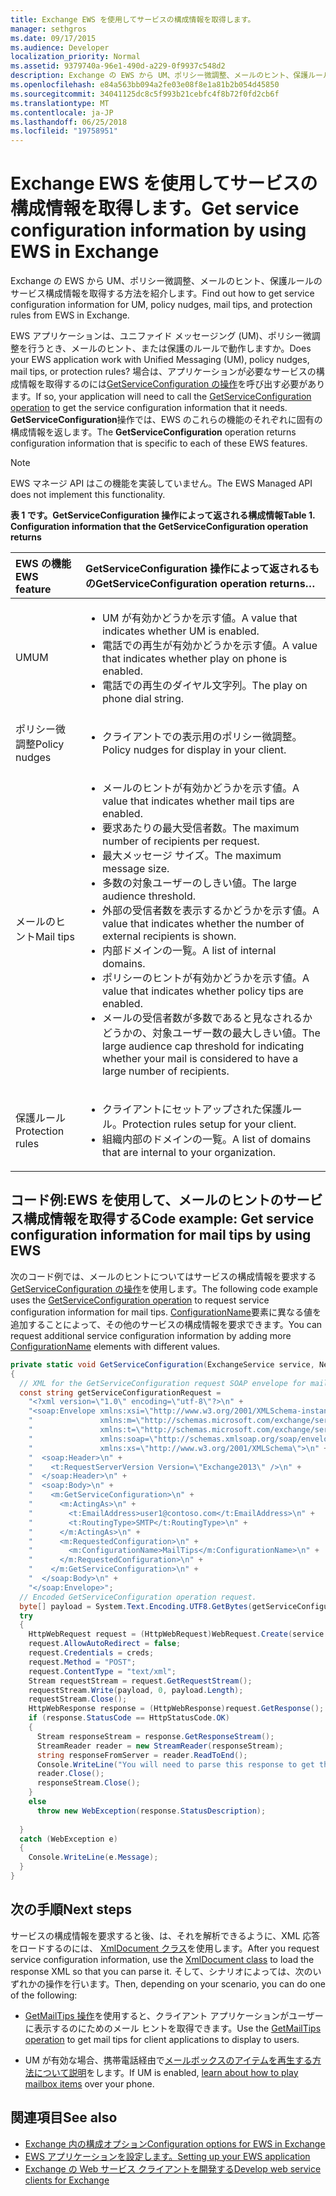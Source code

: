 ```yaml
---
title: Exchange EWS を使用してサービスの構成情報を取得します。
manager: sethgros
ms.date: 09/17/2015
ms.audience: Developer
localization_priority: Normal
ms.assetid: 9379740a-96e1-490d-a229-0f9937c548d2
description: Exchange の EWS から UM、ポリシー微調整、メールのヒント、保護ルールのサービス構成情報を取得する方法を紹介します。
ms.openlocfilehash: e84a563bb094a2fe03e08f8e1a81b2b054d45850
ms.sourcegitcommit: 34041125dc8c5f993b21cebfc4f8b72f0fd2cb6f
ms.translationtype: MT
ms.contentlocale: ja-JP
ms.lasthandoff: 06/25/2018
ms.locfileid: "19758951"
---
```

# <a name="get-service-configuration-information-by-using-ews-in-exchange"></a><span data-ttu-id="78c90-103">Exchange EWS を使用してサービスの構成情報を取得します。</span><span class="sxs-lookup"><span data-stu-id="78c90-103">Get service configuration information by using EWS in Exchange</span></span>

<span data-ttu-id="78c90-104">Exchange の EWS から UM、ポリシー微調整、メールのヒント、保護ルールのサービス構成情報を取得する方法を紹介します。</span><span class="sxs-lookup"><span data-stu-id="78c90-104">Find out how to get service configuration information for UM, policy nudges, mail tips, and protection rules from EWS in Exchange.</span></span>
  
<span data-ttu-id="78c90-105">EWS アプリケーションは、ユニファイド メッセージング (UM)、ポリシー微調整を行うとき、メールのヒント、または保護のルールで動作しますか。</span><span class="sxs-lookup"><span data-stu-id="78c90-105">Does your EWS application work with Unified Messaging (UM), policy nudges, mail tips, or protection rules?</span></span> <span data-ttu-id="78c90-106">場合は、アプリケーションが必要なサービスの構成情報を取得するのには[GetServiceConfiguration の操作](http://msdn.microsoft.com/library/070cbfe5-325a-4955-8e4a-8230ea0459a7%28Office.15%29.aspx)を呼び出す必要があります。</span><span class="sxs-lookup"><span data-stu-id="78c90-106">If so, your application will need to call the [GetServiceConfiguration operation](http://msdn.microsoft.com/library/070cbfe5-325a-4955-8e4a-8230ea0459a7%28Office.15%29.aspx) to get the service configuration information that it needs.</span></span> <span data-ttu-id="78c90-107">**GetServiceConfiguration**操作では、EWS のこれらの機能のそれぞれに固有の構成情報を返します。</span><span class="sxs-lookup"><span data-stu-id="78c90-107">The **GetServiceConfiguration** operation returns configuration information that is specific to each of these EWS features.</span></span> 
  
> [!NOTE]
> <span data-ttu-id="78c90-108">EWS マネージ API はこの機能を実装していません。</span><span class="sxs-lookup"><span data-stu-id="78c90-108">The EWS Managed API does not implement this functionality.</span></span> 
  
<span data-ttu-id="78c90-109">**表 1 です。GetServiceConfiguration 操作によって返される構成情報**</span><span class="sxs-lookup"><span data-stu-id="78c90-109">**Table 1. Configuration information that the GetServiceConfiguration operation returns**</span></span>

|<span data-ttu-id="78c90-110">EWS の機能</span><span class="sxs-lookup"><span data-stu-id="78c90-110">EWS feature</span></span>|<span data-ttu-id="78c90-111">GetServiceConfiguration 操作によって返されるもの</span><span class="sxs-lookup"><span data-stu-id="78c90-111">GetServiceConfiguration operation returns…</span></span>|
|:-----|:-----|
|<span data-ttu-id="78c90-112">UM</span><span class="sxs-lookup"><span data-stu-id="78c90-112">UM</span></span>  <br/> | <ul><li><span data-ttu-id="78c90-113">UM が有効かどうかを示す値。</span><span class="sxs-lookup"><span data-stu-id="78c90-113">A value that indicates whether UM is enabled.</span></span></li><li><span data-ttu-id="78c90-114">電話での再生が有効かどうかを示す値。</span><span class="sxs-lookup"><span data-stu-id="78c90-114">A value that indicates whether play on phone is enabled.</span></span></li><li><span data-ttu-id="78c90-115">電話での再生のダイヤル文字列。</span><span class="sxs-lookup"><span data-stu-id="78c90-115">The play on phone dial string.</span></span></li></ul> |
|<span data-ttu-id="78c90-116">ポリシー微調整</span><span class="sxs-lookup"><span data-stu-id="78c90-116">Policy nudges</span></span>  <br/> | <ul><li><span data-ttu-id="78c90-117">クライアントでの表示用のポリシー微調整。</span><span class="sxs-lookup"><span data-stu-id="78c90-117">Policy nudges for display in your client.</span></span></li></ul> |
|<span data-ttu-id="78c90-118">メールのヒント</span><span class="sxs-lookup"><span data-stu-id="78c90-118">Mail tips</span></span>  <br/> | <ul><li><span data-ttu-id="78c90-119">メールのヒントが有効かどうかを示す値。</span><span class="sxs-lookup"><span data-stu-id="78c90-119">A value that indicates whether mail tips are enabled.</span></span></li><li><span data-ttu-id="78c90-120">要求あたりの最大受信者数。</span><span class="sxs-lookup"><span data-stu-id="78c90-120">The maximum number of recipients per request.</span></span></li><li><span data-ttu-id="78c90-121">最大メッセージ サイズ。</span><span class="sxs-lookup"><span data-stu-id="78c90-121">The maximum message size.</span></span></li><li><span data-ttu-id="78c90-122">多数の対象ユーザーのしきい値。</span><span class="sxs-lookup"><span data-stu-id="78c90-122">The large audience threshold.</span></span></li><li><span data-ttu-id="78c90-123">外部の受信者数を表示するかどうかを示す値。</span><span class="sxs-lookup"><span data-stu-id="78c90-123">A value that indicates whether the number of external recipients is shown.</span></span></li><li><span data-ttu-id="78c90-124">内部ドメインの一覧。</span><span class="sxs-lookup"><span data-stu-id="78c90-124">A list of internal domains.</span></span></li><li><span data-ttu-id="78c90-125">ポリシーのヒントが有効かどうかを示す値。</span><span class="sxs-lookup"><span data-stu-id="78c90-125">A value that indicates whether policy tips are enabled.</span></span></li><li><span data-ttu-id="78c90-126">メールの受信者数が多数であると見なされるかどうかの、対象ユーザー数の最大しきい値。</span><span class="sxs-lookup"><span data-stu-id="78c90-126">The large audience cap threshold for indicating whether your mail is considered to have a large number of recipients.</span></span>  </li></ul>|
|<span data-ttu-id="78c90-127">保護ルール</span><span class="sxs-lookup"><span data-stu-id="78c90-127">Protection rules</span></span>  <br/> | <ul><li><span data-ttu-id="78c90-128">クライアントにセットアップされた保護ルール。</span><span class="sxs-lookup"><span data-stu-id="78c90-128">Protection rules setup for your client.</span></span></li><li><span data-ttu-id="78c90-129">組織内部のドメインの一覧。</span><span class="sxs-lookup"><span data-stu-id="78c90-129">A list of domains that are internal to your organization.</span></span>  </li></ul> |
   
## <a name="code-example-get-service-configuration-information-for-mail-tips-by-using-ews"></a><span data-ttu-id="78c90-130">コード例:EWS を使用して、メールのヒントのサービス構成情報を取得する</span><span class="sxs-lookup"><span data-stu-id="78c90-130">Code example: Get service configuration information for mail tips by using EWS</span></span>

<span data-ttu-id="78c90-131">次のコード例では、メールのヒントについてはサービスの構成情報を要求する[GetServiceConfiguration の操作](http://msdn.microsoft.com/library/070cbfe5-325a-4955-8e4a-8230ea0459a7%28Office.15%29.aspx)を使用します。</span><span class="sxs-lookup"><span data-stu-id="78c90-131">The following code example uses the [GetServiceConfiguration operation](http://msdn.microsoft.com/library/070cbfe5-325a-4955-8e4a-8230ea0459a7%28Office.15%29.aspx) to request service configuration information for mail tips.</span></span> <span data-ttu-id="78c90-132">[ConfigurationName](http://msdn.microsoft.com/library/3b524a2f-9c6b-4550-9f3d-f78d176b0f7b%28Office.15%29.aspx)要素に異なる値を追加することによって、その他のサービスの構成情報を要求できます。</span><span class="sxs-lookup"><span data-stu-id="78c90-132">You can request additional service configuration information by adding more [ConfigurationName](http://msdn.microsoft.com/library/3b524a2f-9c6b-4550-9f3d-f78d176b0f7b%28Office.15%29.aspx) elements with different values.</span></span> 
  
```cs
private static void GetServiceConfiguration(ExchangeService service, NetworkCredential creds)
{ 
  // XML for the GetServiceConfiguration request SOAP envelope for mail tips configuration information.
  const string getServiceConfigurationRequest = 
    "<?xml version=\"1.0\" encoding=\"utf-8\"?>\n" +
    "<soap:Envelope xmlns:xsi=\"http://www.w3.org/2001/XMLSchema-instance\"\n" +
    "               xmlns:m=\"http://schemas.microsoft.com/exchange/services/2006/messages\"\n" +
    "               xmlns:t=\"http://schemas.microsoft.com/exchange/services/2006/types\" \n" +
    "               xmlns:soap=\"http://schemas.xmlsoap.org/soap/envelope/\"\n" +
    "               xmlns:xs=\"http://www.w3.org/2001/XMLSchema\">\n" +
    "  <soap:Header>\n" +
    "    <t:RequestServerVersion Version=\"Exchange2013\" />\n" +
    "  </soap:Header>\n" +
    "  <soap:Body>\n" +
    "    <m:GetServiceConfiguration>\n" +
    "      <m:ActingAs>\n" +
    "        <t:EmailAddress>user1@contoso.com</t:EmailAddress>\n" +
    "        <t:RoutingType>SMTP</t:RoutingType>\n" +
    "      </m:ActingAs>\n" +
    "      <m:RequestedConfiguration>\n" +
    "        <m:ConfigurationName>MailTips</m:ConfigurationName>\n" +
    "      </m:RequestedConfiguration>\n" +
    "    </m:GetServiceConfiguration>\n" +
    "  </soap:Body>\n" +
    "</soap:Envelope>";
  // Encoded GetServiceConfiguration operation request.
  byte[] payload = System.Text.Encoding.UTF8.GetBytes(getServiceConfigurationRequest);
  try
  {
    HttpWebRequest request = (HttpWebRequest)WebRequest.Create(service.Url);
    request.AllowAutoRedirect = false;
    request.Credentials = creds;
    request.Method = "POST";
    request.ContentType = "text/xml";
    Stream requestStream = request.GetRequestStream();
    requestStream.Write(payload, 0, payload.Length);
    requestStream.Close();
    HttpWebResponse response = (HttpWebResponse)request.GetResponse();
    if (response.StatusCode == HttpStatusCode.OK)
    {
      Stream responseStream = response.GetResponseStream();
      StreamReader reader = new StreamReader(responseStream);
      string responseFromServer = reader.ReadToEnd();
      Console.WriteLine("You will need to parse this response to get the configuration information:\n\n" + responseFromServer);
      reader.Close();
      responseStream.Close();
    }
    else
      throw new WebException(response.StatusDescription);
          
  }
  catch (WebException e)
  {
    Console.WriteLine(e.Message);
  }
}

```

## <a name="next-steps"></a><span data-ttu-id="78c90-133">次の手順</span><span class="sxs-lookup"><span data-stu-id="78c90-133">Next steps</span></span>

<span data-ttu-id="78c90-134">サービスの構成情報を要求すると後、は、それを解析できるように、XML 応答をロードするのには、 [XmlDocument クラス](http://msdn.microsoft.com/en-us/library/system.xml.xmldocument.aspx)を使用します。</span><span class="sxs-lookup"><span data-stu-id="78c90-134">After you request service configuration information, use the [XmlDocument class](http://msdn.microsoft.com/en-us/library/system.xml.xmldocument.aspx) to load the response XML so that you can parse it.</span></span> <span data-ttu-id="78c90-135">そして、シナリオによっては、次のいずれかの操作を行います。</span><span class="sxs-lookup"><span data-stu-id="78c90-135">Then, depending on your scenario, you can do one of the following:</span></span> 
  
- <span data-ttu-id="78c90-136">[GetMailTips 操作](http://msdn.microsoft.com/library/025483ec-a9f3-4735-8a95-d26e30ea7974%28Office.15%29.aspx)を使用すると、クライアント アプリケーションがユーザーに表示するのにためのメール ヒントを取得できます。</span><span class="sxs-lookup"><span data-stu-id="78c90-136">Use the [GetMailTips operation](http://msdn.microsoft.com/library/025483ec-a9f3-4735-8a95-d26e30ea7974%28Office.15%29.aspx) to get mail tips for client applications to display to users.</span></span> 
    
- <span data-ttu-id="78c90-137">UM が有効な場合、携帯電話経由で[メールボックスのアイテムを再生する方法について説明](http://blogs.msdn.com/b/exchangedev/archive/2009/11/05/play-exchange-2010-mailbox-items-on-your-phone-by-using-the-ews-managed-api.aspx)をします。</span><span class="sxs-lookup"><span data-stu-id="78c90-137">If UM is enabled, [learn about how to play mailbox items](http://blogs.msdn.com/b/exchangedev/archive/2009/11/05/play-exchange-2010-mailbox-items-on-your-phone-by-using-the-ews-managed-api.aspx) over your phone.</span></span> 
    
## <a name="see-also"></a><span data-ttu-id="78c90-138">関連項目</span><span class="sxs-lookup"><span data-stu-id="78c90-138">See also</span></span>

- [<span data-ttu-id="78c90-139">Exchange 内の構成オプション</span><span class="sxs-lookup"><span data-stu-id="78c90-139">Configuration options for EWS in Exchange</span></span>](configuration-options-for-ews-in-exchange.md)    
- [<span data-ttu-id="78c90-140">EWS アプリケーションを設定します。</span><span class="sxs-lookup"><span data-stu-id="78c90-140">Setting up your EWS application</span></span>](setting-up-your-ews-application.md)    
- [<span data-ttu-id="78c90-141">Exchange の Web サービス クライアントを開発する</span><span class="sxs-lookup"><span data-stu-id="78c90-141">Develop web service clients for Exchange</span></span>](develop-web-service-clients-for-exchange.md)
    

